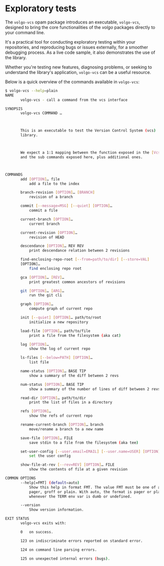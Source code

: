 # Exploratory tests

The `volgo-vcs` opam package introduces an executable, `volgo-vcs`, designed to bring the core functionalities of the *volgo* packages directly to your command line.

It's a practical tool for conducting exploratory testing within your repositories, and reproducing bugs or issues externally, for a smoother debugging process. As a live code sample, it also demonstrates the use of the library.

Whether you're testing new features, diagnosing problems, or seeking to understand the library's application, `volgo-vcs` can be a useful resource.

Below is a quick overview of the commands available in `volgo-vcs`:

```bash
$ volgo-vcs --help=plain
NAME
       volgo-vcs - call a command from the vcs interface

SYNOPSIS
       volgo-vcs COMMAND …



       This is an executable to test the Version Control System (vcs)
       library.



       We expect a 1:1 mapping between the function exposed in the [Vcs.S]
       and the sub commands exposed here, plus additional ones.



COMMANDS
       add [OPTION]… file
           add a file to the index

       branch-revision [OPTION]… [BRANCH]
           revision of a branch

       commit [--message=MSG] [--quiet] [OPTION]…
           commit a file

       current-branch [OPTION]…
           current branch

       current-revision [OPTION]…
           revision of HEAD

       descendance [OPTION]… REV REV
           print descendance relation between 2 revisions

       find-enclosing-repo-root [--from=path/to/dir] [--store=VAL]
       [OPTION]…
           find enclosing repo root

       gca [OPTION]… [REV]…
           print greatest common ancestors of revisions

       git [OPTION]… [ARG]…
           run the git cli

       graph [OPTION]…
           compute graph of current repo

       init [--quiet] [OPTION]… path/to/root
           initialize a new repository

       load-file [OPTION]… path/to/file
           print a file from the filesystem (aka cat)

       log [OPTION]…
           show the log of current repo

       ls-files [--below=PATH] [OPTION]…
           list file

       name-status [OPTION]… BASE TIP
           show a summary of the diff between 2 revs

       num-status [OPTION]… BASE TIP
           show a summary of the number of lines of diff between 2 revs

       read-dir [OPTION]… path/to/dir
           print the list of files in a directory

       refs [OPTION]…
           show the refs of current repo

       rename-current-branch [OPTION]… branch
           move/rename a branch to a new name

       save-file [OPTION]… FILE
           save stdin to a file from the filesystem (aka tee)

       set-user-config [--user.email=EMAIL] [--user.name=USER] [OPTION]…
           set the user config

       show-file-at-rev [--rev=REV] [OPTION]… FILE
           show the contents of file at a given revision

COMMON OPTIONS
       --help[=FMT] (default=auto)
           Show this help in format FMT. The value FMT must be one of auto,
           pager, groff or plain. With auto, the format is pager or plain
           whenever the TERM env var is dumb or undefined.

       --version
           Show version information.

EXIT STATUS
       volgo-vcs exits with:

       0   on success.

       123 on indiscriminate errors reported on standard error.

       124 on command line parsing errors.

       125 on unexpected internal errors (bugs).

```
